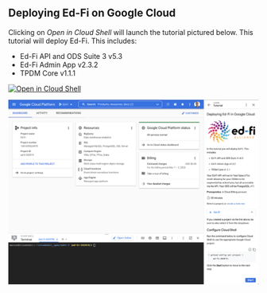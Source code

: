 ## Deploying Ed-Fi on Google Cloud
Clicking on *Open in Cloud Shell* will launch the tutorial pictured below. This tutorial will deploy Ed-Fi. This includes:

* Ed-Fi API and ODS Suite 3 v5.3
* Ed-Fi Admin App v2.3.2
* TPDM Core v1.1.1

[![Open in Cloud Shell](https://gstatic.com/cloudssh/images/open-btn.svg)](https://console.cloud.google.com?cloudshell_git_repo=https://github.com/K12-Analytics-Engineering/edfi.git&cloudshell_tutorial=tutorial.md)

![Ed-Fi](/assets/overview.png)
